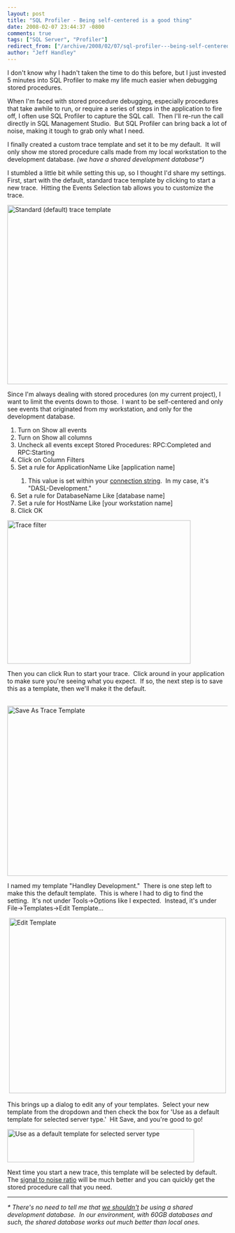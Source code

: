 ```yaml
---
layout: post
title: "SQL Profiler - Being self-centered is a good thing"
date: 2008-02-07 23:44:37 -0800
comments: true
tags: ["SQL Server", "Profiler"]
redirect_from: ["/archive/2008/02/07/sql-profiler---being-self-centered-is-a-good-thing.aspx/"]
author: "Jeff Handley"
---
```

<!-- more -->
<p>I don't know why I hadn't taken the time to do this before, but I just invested 5 minutes into SQL Profiler to make my life much easier when debugging stored procedures.</p>  <p>When I'm faced with stored procedure debugging, especially procedures that take awhile to run, or require a series of steps in the application to fire off, I often use SQL Profiler to capture the SQL call.  Then I'll re-run the call directly in SQL Management Studio.  But SQL Profiler can bring back a lot of noise, making it tough to grab only what I need.</p>  <p>I finally created a custom trace template and set it to be my default.  It will only show me stored procedure calls made from my local workstation to the development database. <em>(we have a shared development database*)</em></p>  <p>I stumbled a little bit while setting this up, so I thought I'd share my settings.  First, start with the default, standard trace template by clicking to start a new trace.  Hitting the Events Selection tab allows you to customize the trace.</p>  <p><img style="border-right: 0px; border-top: 0px; border-left: 0px; border-bottom: 0px" height="410" alt="Standard (default) trace template" src="http://blog.jeffhandley.com/Images/PostImages/SQLProfilerBeingselfcenteredisagoodthing_DAB3/image.png" width="644" border="0" /> </p>  <p>Since I'm always dealing with stored procedures (on my current project), I want to limit the events down to those.  I want to be self-centered and only see events that originated from my workstation, and only for the development database.</p>  <ol>   <li>Turn on Show all events</li>    <li>Turn on Show all columns</li>    <li>Uncheck all events except Stored Procedures: RPC:Completed and RPC:Starting</li>    <li>Click on Column Filters</li>    <li>Set a rule for ApplicationName Like [application name]</li>    <ol>     <li>This value is set within your <a href="http://johnnycoder.com/blog/2006/10/24/take-advantage-of-application-name/" target="_blank">connection string</a>.  In my case, it's "DASL-Development."</li>   </ol>    <li>Set a rule for DatabaseName Like [database name]</li>    <li>Set a rule for HostName Like [your workstation name]</li>    <li>Click OK</li> </ol>  <p><img style="border-right: 0px; border-top: 0px; border-left: 0px; border-bottom: 0px" height="328" alt="Trace filter" src="http://blog.jeffhandley.com/Images/PostImages/SQLProfilerBeingselfcenteredisagoodthing_DAB3/image_3.png" width="419" border="0" /> </p>  <p>Then you can click Run to start your trace.  Click around in your application to make sure you're seeing what you expect.  If so, the next step is to save this as a template, then we'll make it the default.</p>  <p> <img style="border-right: 0px; border-top: 0px; border-left: 0px; border-bottom: 0px" height="389" alt="Save As Trace Template" src="http://blog.jeffhandley.com/Images/PostImages/SQLProfilerBeingselfcenteredisagoodthing_DAB3/image_4.png" width="547" border="0" /> </p>  <p>I named my template "Handley Development."  There is one step left to make this the default template.  This is where I had to dig to find the setting.  It's not under Tools-&gt;Options like I expected.  Instead, it's under File-&gt;Templates-&gt;Edit Template...</p>  <p> <img style="border-right: 0px; border-top: 0px; border-left: 0px; border-bottom: 0px" height="401" alt="Edit Template" src="http://blog.jeffhandley.com/Images/PostImages/SQLProfilerBeingselfcenteredisagoodthing_DAB3/image_5.png" width="496" border="0" /> </p>  <p>This brings up a dialog to edit any of your templates.  Select your new template from the dropdown and then check the box for 'Use as a default template for selected server type.'  Hit Save, and you're good to go!</p>  <p><img style="border-right: 0px; border-top: 0px; border-left: 0px; border-bottom: 0px" height="76" alt="Use as a default template for selected server type" src="http://blog.jeffhandley.com/Images/PostImages/SQLProfilerBeingselfcenteredisagoodthing_DAB3/image_6.png" width="427" border="0" /> </p>  <p>Next time you start a new trace, this template will be selected by default.  The <a href="http://en.wikipedia.org/wiki/Signal-to-noise_ratio" target="_blank">signal to noise ratio</a> will be much better and you can quickly get the stored procedure call that you need.</p><hr /><em>* There's no need to tell me that <a title="I don't like categorical statements anyway" href="http://odetocode.com/Blogs/scott/archive/2008/01/30/11702.aspx" target="_blank">we shouldn't</a> be using a shared development database.  In our environment, with 60GB databases and such, the shared database works out much better than local ones.</em>

